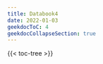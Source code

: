 ```yaml
---
title: Databook4
date: 2022-01-03
geekdocToC: 4
geekdocCollapseSection: true
---
```

{{< toc-tree >}}